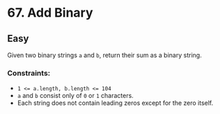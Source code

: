 # 67. Add Binary

## Easy

Given two binary strings `a` and `b`, return their sum as a binary string.

### Constraints:

- `1 <= a.length, b.length <= 104`
- `a` and `b` consist only of `0` or `1` characters.
- Each string does not contain leading zeros except for the zero itself.
